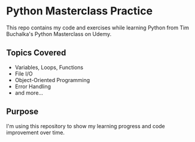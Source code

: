 # Python Masterclass Practice

This repo contains my code and exercises while learning Python from Tim Buchalka's Python Masterclass on Udemy.

## Topics Covered
- Variables, Loops, Functions
- File I/O
- Object-Oriented Programming
- Error Handling
- and more...

## Purpose
I'm using this repository to show my learning progress and code improvement over time.

